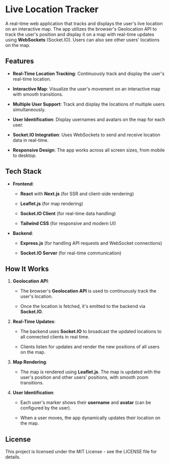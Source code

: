 Live Location Tracker
=====================

A real-time web application that tracks and displays the user's live location on an interactive map. The app utilizes the browser's Geolocation API to track the user's position and display it on a map with real-time updates using **WebSockets** (Socket.IO). Users can also see other users' locations on the map.

Features
--------

*   **Real-Time Location Tracking**: Continuously track and display the user's real-time location.
    
*   **Interactive Map**: Visualize the user's movement on an interactive map with smooth transitions.
    
*   **Multiple User Support**: Track and display the locations of multiple users simultaneously.
    
*   **User Identification**: Display usernames and avatars on the map for each user.
    
*   **Socket.IO Integration**: Uses WebSockets to send and receive location data in real-time.
    
*   **Responsive Design**: The app works across all screen sizes, from mobile to desktop.
    

Tech Stack
----------

*   **Frontend**:
    
    *   **React** with **Next.js** (for SSR and client-side rendering)
        
    *   **Leaflet.js** (for map rendering)
        
    *   **Socket.IO Client** (for real-time data handling)
        
    *   **Tailwind CSS** (for responsive and modern UI)
        
*   **Backend**:
    
    *   **Express.js** (for handling API requests and WebSocket connections)
        
    *   **Socket.IO Server** (for real-time communication)
        

How It Works
------------

1.  **Geolocation API**:
    
    *   The browser's **Geolocation API** is used to continuously track the user's location.
        
    *   Once the location is fetched, it's emitted to the backend via **Socket.IO**.
        
2.  **Real-Time Updates**:
    
    *   The backend uses **Socket.IO** to broadcast the updated locations to all connected clients in real time.
        
    *   Clients listen for updates and render the new positions of all users on the map.
        
3.  **Map Rendering**:
    
    *   The map is rendered using **Leaflet.js**. The map is updated with the user's position and other users' positions, with smooth zoom transitions.
        
4.  **User Identification**:
    
    *   Each user's marker shows their **username** and **avatar** (can be configured by the user).
        
    *   When a user moves, the app dynamically updates their location on the map.
            


License
-------

This project is licensed under the MIT License - see the LICENSE file for details.
